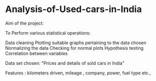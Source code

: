 # Analysis-of-Used-cars-in-India

Aim of the project:

To Perform various statistical operations: 

  Data cleaning
	Plotting suitable graphs pertaining to the data chosen
	Normalizing the data
	Checking for normal plots
	Hypothesis testing
	Correlation between variables

Data set chosen: "Prices and details of sold cars in India"

Features : kilometers driven, mileage , company, power, fuel type etc., 
